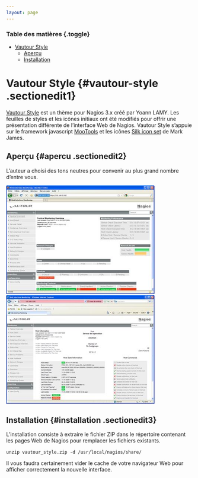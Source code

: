 ```yaml
---
layout: page
---
```


### Table des matières {.toggle}

-   [Vautour Style](vautour-style.html#vautour-style)
    -   [Aperçu](vautour-style.html#apercu)
    -   [Installation](vautour-style.html#installation)

Vautour Style {#vautour-style .sectionedit1}
=============

[Vautour
Style](http://www.be-root.com/2009/03/01/nagios-vautour-style/ "http://www.be-root.com/2009/03/01/nagios-vautour-style/")
est un thème pour Nagios 3.x créé par Yoann LAMY. Les feuilles de styles
et les icônes initiaux ont été modifiés pour offrir une présentation
différente de l’interface Web de Nagios. Vautour Style s’appuie sur le
framework javascript
[MooTools](http://mootools.net/ "http://mootools.net/") et les icônes
[Silk icon
set](http://www.famfamfam.com/lab/icons/silk/ "http://www.famfamfam.com/lab/icons/silk/")
de Mark James.

Aperçu {#apercu .sectionedit2}
------

L’auteur a choisi des tons neutres pour convenir au plus grand nombre
d’entre vous.

[![](../../../../assets/media/addons/vautour_style_1.jpg)](../../../../_detail/addons/vautour_style_1.jpg@id=nagios%253Aaddons%253Avautour-style.html "addons:vautour_style_1.jpg")
[![](../../../../assets/media/addons/vautour_style_2.jpg)](../../../../_detail/addons/vautour_style_2.jpg@id=nagios%253Aaddons%253Avautour-style.html "addons:vautour_style_2.jpg")

Installation {#installation .sectionedit3}
------------

L’installation consiste à extraire le fichier ZIP dans le répertoire
contenant les pages Web de Nagios pour remplacer les fichiers existants.

~~~
unzip vautour_style.zip -d /usr/local/nagios/share/
~~~

Il vous faudra certainement vider le cache de votre navigateur Web pour
afficher correctement la nouvelle interface.
